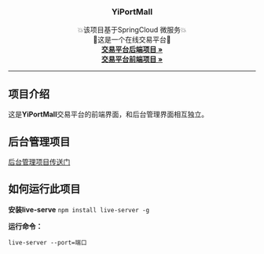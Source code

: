 <p align="center">
  <h3 align="center">YiPortMall</h3>
  <p align="center">
💥该项目基于SpringCloud 微服务💥
    <br/> 🌟这是一个在线交易平台🌟
    <br/>
    <a href="https://github.com/YiPort/yp_mall"><strong>交易平台后端项目 »</strong></a><br/>  
    <a href="https://github.com/YiPort/yp_mall_frontend"><strong>交易平台前端项目 »</strong></a>
    <br/>
  </p>
  
---


## 项目介绍

这是**YiPortMall**交易平台的前端界面，和后台管理界面相互独立。

## 后台管理项目

[后台管理项目传送门](yiport-manage-web/)

## 如何运行此项目

**安装live-serve**
``npm install live-server -g``

**运行命令：**

`live-server --port=端口`
